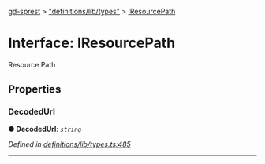 [gd-sprest](../README.md) > ["definitions/lib/types"](../modules/_definitions_lib_types_.md) > [IResourcePath](../interfaces/_definitions_lib_types_.iresourcepath.md)



# Interface: IResourcePath


Resource Path


## Properties
<a id="decodedurl"></a>

###  DecodedUrl

**●  DecodedUrl**:  *`string`* 

*Defined in [definitions/lib/types.ts:485](https://github.com/gunjandatta/sprest/blob/3de79f1/src/definitions/lib/types.ts#L485)*





___


